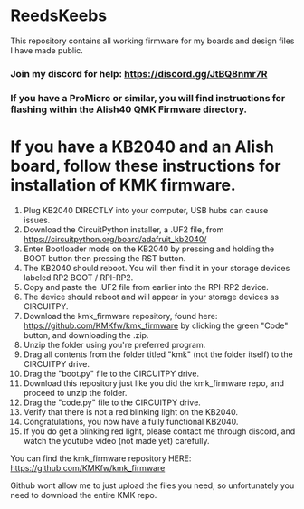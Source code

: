# ReedsKeebs
This repository contains all working firmware for my boards and design files I have made public.  

### Join my discord for help: https://discord.gg/JtBQ8nmr7R

### If you have a ProMicro or similar, you will find instructions for flashing within the Alish40 QMK Firmware directory.

# If you have a KB2040 and an Alish board, follow these instructions for installation of KMK firmware.  



1. Plug KB2040 DIRECTLY into your computer, USB hubs can cause issues.  
2. Download the CircuitPython installer, a .UF2 file, from https://circuitpython.org/board/adafruit_kb2040/
3. Enter Bootloader mode on the KB2040 by pressing and holding the BOOT button then pressing the RST button. 
4. The KB2040 should reboot. You will then find it in your storage devices labeled RP2 BOOT / RPI-RP2.
5. Copy and paste the .UF2 file from earlier into the RPI-RP2 device.
6. The device should reboot and will appear in your storage devices as CIRCUITPY.
7. Download the kmk_firmware repository, found here: https://github.com/KMKfw/kmk_firmware by clicking the green "Code" button, and downloading the .zip.
8. Unzip the folder using you're preferred program. 
9. Drag all contents from the folder titled "kmk" (not the folder itself) to the CIRCUITPY drive.
10. Drag the "boot.py" file to the CIRCUITPY drive.
11. Download this repository just like you did the kmk_firmware repo, and proceed to unzip the folder.
12. Drag the "code.py" file to the CIRCUITPY drive.
13. Verify that there is not a red blinking light on the KB2040. 
14. Congratulations, you now have a fully functional KB2040.
15. If you do get a blinking red light, please contact me through discord, and watch the youtube video (not made yet) carefully.


You can find the kmk_firmware repository HERE: https://github.com/KMKfw/kmk_firmware

Github wont allow me to just upload the files you need, so unfortunately you need to download the entire KMK repo. 
